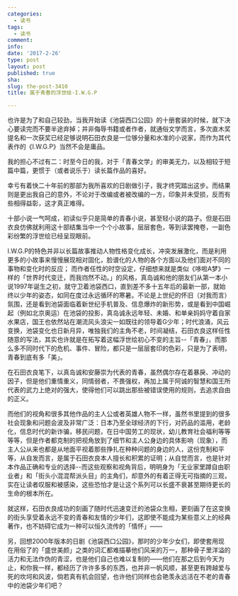 ```yaml
---
categories:
  - 读书
tags:
  - 读书
comment: 
info: 
date: '2017-2-26'
type: post
layout: post
published: true
sha: 
slug: the-post-3410
title: 属于青春的浮世绘-I.W.G.P

---
```

也许是为了和自己较劲，当我开始读《池袋西口公园》的十册套装的时候，就下决心要读完而不要半途弃掉；并非侮辱书籍或者作者，就通俗文学而言，多次直木奖提名和一次获奖已经足够说明石田衣良是一位够分量和水准的小说家，而作为其代表作的《I.W.G.P》当然不会是庸品。

我的担心不过有二：时至今日的我，对于「青春文学」的审美无力，以及相较于短篇中篇，更惯于（或者说乐于）读长篇作品的喜好。

幸亏有着快二十年前的那部为我所喜欢的日剧做引子，我才终究踏出这步。而结果则是更出我自己的意外，不论对于改编或者被改编的一方，印象并未受损，反而有些相得益彰，这才真正难得。

十部小说一气呵成，初读似乎只是简单的青春小说，甚至轻小说的路子。但是石田衣良仿佛就利用这十部结集当中一个个小故事，层层套色，等到读罢掩卷，一副色彩纷繁的浮世绘已经呈现眼前。

I.W.G.P的特色并非以长篇故事推动人物性格变化成长，冲突发展激化，而是利用更多的小故事来慢慢展现相对固化，脸谱化的人物的各个方面以及他们面对不同的事物和变化时的反应； 而作者任性的时空设定，仔细想来就是类似《哆啦A梦》一样的「世界时代变迁，而我岿然不动。」的风格，真岛诚和他的朋友们从第一本小说1997年诞生之初，就守卫着池袋西口，直到差不多十五年后的最新一部，就始终以少年的姿态，如同在度过永远循环的寒暑。不论是上世纪的怀旧（对我而言）氛围，还是看到池袋面临着新世纪手机普及、信息爆炸的新形势，或是看到中国崛起（例如北京奥运）在池袋的投影，真岛诚永远年轻、未婚、和单亲妈妈守着自家水果店，国王也依然站在潮流风头浪尖一如既往的领导着G少年；时代浪涌，风云变换，池袋变化也日新月异，唯独我们的主角不老，时间凝结，石田衣良这样任性随意的写法，其实也许就是在拓写着这幅浮世绘初心不变的主旨--「青春」，而那么多不同时代下的危机、事件、冒险，都只是一层层套印的色彩，只是为了表明，青春到底有多「美」。

在石田衣良笔下，以真岛诚和安藤崇为代表的青春，虽然偶尔存在着暴戾、冲动的因子，但是他们重情重义，同情弱者，不畏强权，再加上属于阿诚的智慧和国王所代表的武力上绝对的强大，使得他们可以跳出那些被错误使用的规则，去追求自由的正义。

而他们的视角和很多其他作品的主人公或者英雄人物不一样，虽然书里提到的很多社会现象和问题会波及非常广泛：日本乃至全球经济的下行，对药品的滥用，老龄化，信息时代的新诈骗，移民问题，在日中国劳工的现状，幼儿教育社会福利等等等等，但是作者都克制的把视角放到了细节和主人公身边的具体影响（现象），而主人公从来也都是从地面平视着那些挣扎在种种问题的身边的人，这份克制和平等，从自发而言，是属于石田衣良本人擅长和积累的证明；从自觉而言，也是针对本作品正确和专业的选择--而这些观察和视角背后，明明身为「无业家里蹲自由职业者」和「街头小混混帮派头目」的主角们，却意外的有着正得无可指摘的三观，实在让读者叹服和被感染，这些恐怕才是让这个系列可以长盛不衰甚至期待更长的生命的根本所在。

就这样，石田衣良成功的刻画了随时代迅速变迁的池袋众生相，更刻画了在这变换的街头享受着永远不变的青春和友情的少年们，这即使不能成为某些意义上的经典著作，也不妨碍它成为一种可以恒久流传的「情怀」——

另，回想2000年版本的日剧《池袋西口公园》，那时的少年少女们，即使套用现在用俗了的「盛世美颜」之类的词汇都难描摹他们风采的万一，那种骨子里洋溢的活力和无法作伪的青涩，也是他们自己也难以复制的——他们在那之后到今天为止，和你我一样，都经历了许许多多的东西，也并非一帆风顺，甚至更有跨越爱与死的坎坷和风波，倘若真有机会回望，也许他们同样也会艳羡永远活在不老的青春中的池袋少年们吧？